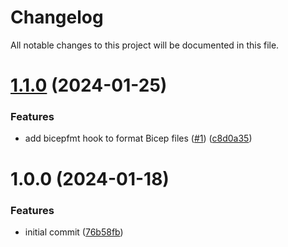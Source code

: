 # Changelog

All notable changes to this project will be documented in this file.

# [1.1.0](https://github.com/carlosbustillordguez/pre-commit-hooks/compare/v1.0.0...v1.1.0) (2024-01-25)


### Features

* add bicepfmt hook to format Bicep files ([#1](https://github.com/carlosbustillordguez/pre-commit-hooks/issues/1)) ([c8d0a35](https://github.com/carlosbustillordguez/pre-commit-hooks/commit/c8d0a352d76866b8f1b721bd4049ef11118f3c0f))

# 1.0.0 (2024-01-18)


### Features

* initial commit ([76b58fb](https://github.com/carlosbustillordguez/pre-commit-hooks/commit/76b58fb28fa8acc21b24a0bef88b634d59b02831))
